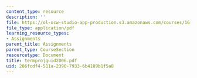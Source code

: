```yaml
---
content_type: resource
description: ''
file: https://ol-ocw-studio-app-production.s3.amazonaws.com/courses/16-423j-aerospace-biomedical-and-life-support-engineering-spring-2006/286fcdf4511a239079336b4189b1f5a8_termprojguid2006.pdf
file_type: application/pdf
learning_resource_types:
- Assignments
parent_title: Assignments
parent_type: CourseSection
resourcetype: Document
title: termprojguid2006.pdf
uid: 286fcdf4-511a-2390-7933-6b4189b1f5a8
---
```

